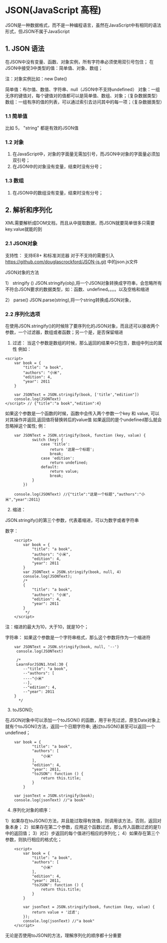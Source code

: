 # JSON(JavaScript 高程)

JSON是一种数据格式，而不是一种编程语言，虽然在JavaScript中有相同的语法形式，但JSON不属于JavaScript

## 1. JSON 语法

在JSON中没有变量、函数、对象实例，所有字符串必须使用双引号包住；
在JSON中接受3中类型的值：简单值、对象、数组；

注：对象实例比如：new Date()

简单值：布尔值、数值、字符串、null（JSON中不支持undefined）
对象：一组无序的键值对，每个键值对的值都可以是简单值、数组、对象；（复杂数据类型）
数组：一组有序的值的列表，可以通过索引去访问其中的每一项；（复杂数据类型）


### 1.1 简单值

比如 5， "string" 都是有效的JSON值

### 1.2 对象

1. 在JavaScript中，对象的字面量无需加引号，而JSON中对象的字面量必须加双引号；
2. 在JSON中的对象没有变量，结束时没有分号；

### 1.3 数组

1. 在JSON中的数组没有变量，结束时没有分号；

## 2. 解析和序列化

XML需要解析成DOM文档，而且从中提取数据，而JSON就要简单很多只需要key.value就能的到

### 2.1 JSON对象

支持性：
支持IE8+ 和标准浏览器
对于不支持的需要引入 https://github.com/douglascrockford/JSON-js.git 中的json.js文件

JSON对象的方法

1） stringify () 
JSON.stringify(obj),将一个JSON对象转换成字符串，会忽略所有不符合JSON要求的数据类型，如：函数、undefined。。。。以及空格和缩进

2） parse() 
JSON.parse(string),将一个string转换成JSON对象，

### 2.2 序列化选项

在使用JSON.stringify()的时候除了要序列化的JSON对象，而且还可以接收两个参数，一个过滤器，数组或者函数；另一个是，是否保留缩进

1. 过滤：
当这个参数是数组的时候，那么返回的结果中只包含，数组中列出的属性
例如：
```
<script>
    var book = {
        "title": "a book",
        "authors": "小米",
        "edition": 4,
        "year": 2011
    }

    var JSONText = JSON.stringify(book, ['title',"edition"])
    console.log(JSONText)
</script> // {"title":"a book","edition":4}
```

如果这个参数是一个函数的时候，函数中会传入两个参数一个key 和 value, 可以对其操作并返回,返回值将替换转后的value值 如果返回的是个undefined那么就会忽略掉这个属性;
例：

```
    var JSONText = JSON.stringify(book, function (key, value) {
            switch (key) {
                case 'title':
                    return '这是一个标题';
                    break;
                case 'edition':
                    return undefined;
                default:
                    return value;
                    break;
            }
        })

    console.log(JSONText) //{"title":"这是一个标题","authors":"小米","year":2011}
```


2. 缩进：

JSON.stringify()的第三个参数，代表着缩进，可以为数字或者字符串

数字：

```
    <script>
        var book = {
            "title": "a book",
            "authors": "小米",
            "edition": 4,
            "year": 2011
        }
        var JSONText = JSON.stringify(book, null, 4)
        console.log(JSONText);
        /*
        {
            "title": "a book",
            "authors": "小米",
            "edition": 4,
            "year": 2011
        }
         */
    </script>
```

注：缩进的最大为10，大于10，就是10个；

字符串：
如果这个参数是一个字符串格式，那么这个参数将作为一个缩进符

```
    var JSONText = JSON.stringify(book, null, '--')
     console.log(JSONText)

     /*
     LearnForJSON1.html:30 {
        --"title": "a book",
        --"authors": [
        ----"小米"
        --],
        --"edition": 4,
        --"year": 2011
    }
      */
```

3. toJSON();

在JSON对象中可以添加一个toJSON() 的函数，用于补充过滤，原生Date对象上就有个toJSON()方法，返回一个日期字符串;
通过toJSON()甚至可以返回一个undefined；

```
    var book = {
            "title": "a book",
            "authors": [
                "小米"
            ],
            "edition": 4,
            "year": 2011,
            "toJSON": function () {
                return this.title;
            }
        }

    var jsonText = JSON.stringify(book);
    console.log(jsonText) //"a book"
```

4. 序列化对象的顺序：

1）如果存在toJSON()方法，并且能过取得有效值，则调用该方法，否则，返回对象本身；
2）如果存在第二个参数，应用这个函数过滤，那么传入函数过滤的是1）中的返回值；
3）对2）步返回的每个值进行相应的序列化；
4）如果存在第三个参数，则执行相应的格式化；

```
    <script>
        var book = {
            "title": "a book",
            "authors": [
                "小米"
            ],
            "edition": 4,
            "year": 2011,
            "toJSON": function () {
                return this.title;
            }
        }

        var jsonText = JSON.stringify(book, function (key, value) {
            return value + '过滤';
        });
        console.log(jsonText) //"a book"
    </script>
```

无论是否使用toJSON的方法，理解序列化的顺序都十分重要

